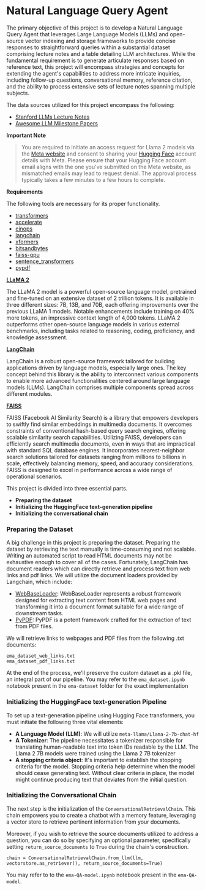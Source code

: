 # Natural Language Query Agent

The primary objective of this project is to develop a Natural Language Query Agent that leverages Large Language Models (LLMs) and open-source vector indexing and storage frameworks to provide concise responses to straightforward queries within a substantial dataset comprising lecture notes and a table detailing LLM architectures. While the fundamental requirement is to generate articulate responses based on reference text, this project will encompass strategies and concepts for extending the agent's capabilities to address more intricate inquiries, including follow-up questions, conversational memory, reference citation, and the ability to process extensive sets of lecture notes spanning multiple subjects.

The data sources utilized for this project encompass the following:

- [Stanford LLMs Lecture Notes](https://stanford-cs324.github.io/winter2022/lectures/)
- [Awesome LLM Milestone Papers](https://github.com/Hannibal046/Awesome-LLM#milestone-papers)

**Important Note**

> You are required to initiate an access request for Llama 2 models via the [Meta website](https://ai.meta.com/resources/models-and-libraries/llama-downloads/) and consent to sharing your [Hugging Face](https://huggingface.co/meta-llama/Llama-2-7b-chat-hf) account details with Meta. Please ensure that your Hugging Face account email aligns with the one you've submitted on the Meta website, as mismatched emails may lead to request denial. The approval process typically takes a few minutes to a few hours to complete.

**Requirements** 

The following tools are necessary for its proper functionality.

- [transformers](https://pypi.org/project/transformers/)
- [accelerate](https://pypi.org/project/accelerate/)
- [einops](https://pypi.org/project/einops/)
- [langchain](https://pypi.org/project/langchain/)
- [xformers](https://pypi.org/project/xformers/)
- [bitsandbytes](https://pypi.org/project/bitsandbytes/)
- [faiss-gpu](https://pypi.org/project/faiss-gpu/)
- [sentence_transformers](https://pypi.org/project/sentence-transformers/)
- [pypdf](https://pypi.org/project/pypdf/)

**[LLaMA 2](https://ai.meta.com/llama/)** 

The LLaMA 2 model is a powerful open-source language model, pretrained and fine-tuned on an extensive dataset of 2 trillion tokens. It is available in three different sizes: 7B, 13B, and 70B, each offering improvements over the previous LLaMA 1 models. Notable enhancements include training on 40% more tokens, an impressive context length of 4,000 tokens. LLaMA 2 outperforms other open-source language models in various external benchmarks, including tasks related to reasoning, coding, proficiency, and knowledge assessment.

**[LangChain](https://python.langchain.com/docs/get_started/introduction)** 

LangChain is a robust open-source framework tailored for building applications driven by language models, especially large ones. The key concept behind this library is the ability to interconnect various components to enable more advanced functionalities centered around large language models (LLMs). LangChain comprises multiple components spread across different modules.

**[FAISS](https://github.com/facebookresearch/faiss)**


FAISS (Facebook AI Similarity Search) is a library that empowers developers to swiftly find similar embeddings in multimedia documents. It overcomes constraints of conventional hash-based query search engines, offering scalable similarity search capabilities. Utilizing FAISS, developers can efficiently search multimedia documents, even in ways that are impractical with standard SQL database engines. It incorporates nearest-neighbor search solutions tailored for datasets ranging from millions to billions in scale, effectively balancing memory, speed, and accuracy considerations. FAISS is designed to excel in performance across a wide range of operational scenarios.

This project is divided into three essential parts.
- **Preparing the dataset**
- **Initializing the HuggingFace text-generation pipeline**
- **Initializing the conversational chain**

### Preparing the Dataset

A big challenge in this project is preparing the dataset. Preparing the dataset by retrieving the text manually is time-consuming and not scalable. Writing an automated script to read HTML documents may not be exhaustive enough to cover all of the cases. Fortunately, LangChain has document readers which can directly retrieve and process text from web links and pdf links. We will utilize the document loaders provided by Langchain, which include:

- [WebBaseLoader](https://python.langchain.com/docs/integrations/document_loaders/web_base): WebBaseLoader represents a robust framework designed for extracting text content from HTML web pages and transforming it into a document format suitable for a wide range of downstream tasks.
- [PyPDF](https://python.langchain.com/docs/modules/data_connection/document_loaders/pdf): PyPDF is a potent framework crafted for the extraction of text from PDF files.

We will retrieve links to webpages and PDF files from the following .txt documents:

	ema_dataset_web_links.txt
	ema_dataset_pdf_links.txt

At the end of the process, we'll preserve the custom dataset as a .pkl file, an integral part of our pipeline. You may refer to the `ema_dataset.ipynb` notebook present in the `ema-dataset` folder for the exact implementation

### Initializing the HuggingFace text-generation Pipeline

To set up a text-generation pipeline using Hugging Face transformers, you must initiate the following three vital elements:

- **A Language Model (LLM)**: We will utilize `meta-llama/Llama-2-7b-chat-hf`
- **A Tokenizer**: The pipeline necessitates a tokenizer responsible for translating human-readable text into token IDs readable by the LLM. The Llama 2 7B models were trained using the Llama 2 7B tokenizer
- **A stopping criteria object**: It's important to establish the stopping criteria for the model. Stopping criteria help determine when the model should cease generating text. Without clear criteria in place, the model might continue producing text that deviates from the initial question.

  
### Initializing the Conversational Chain

The next step is the initialization of the `ConversationalRetrievalChain`. This chain empowers you to create a chatbot with a memory feature, leveraging a vector store to retrieve pertinent information from your documents.

Moreover, if you wish to retrieve the source documents utilized to address a question, you can do so by specifying an optional parameter, specifically setting `return_source_documents` to `True` during the chain's construction.

	chain = ConversationalRetrievalChain.from_llm(llm, vectorstore.as_retriever(), return_source_documents=True)
	
You may refer to to the `ema-QA-model.ipynb` notebook present in the `ema-QA-model`.
